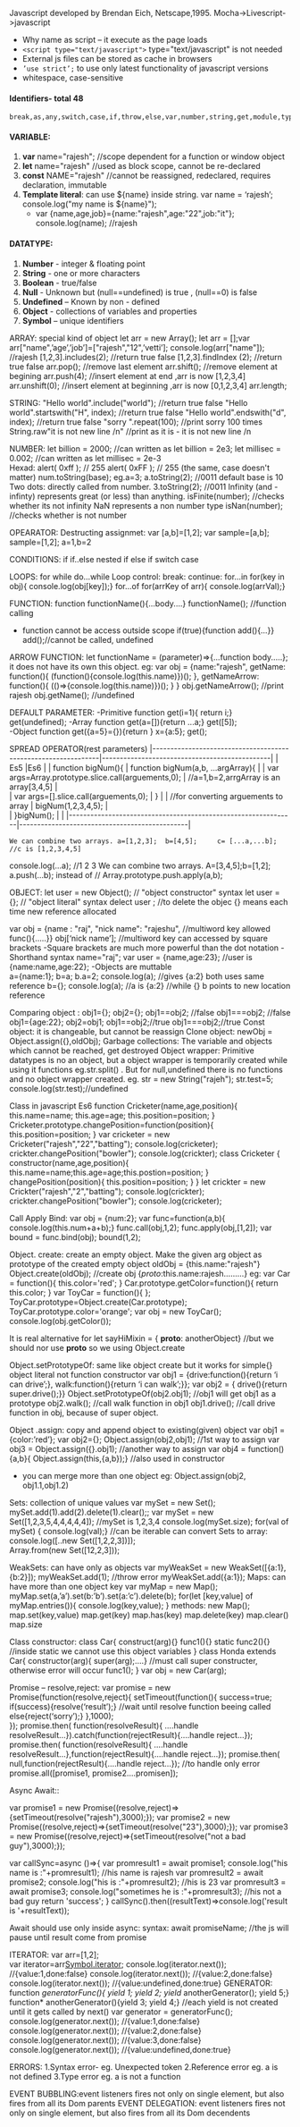 Javascript developed by Brendan Eich, Netscape,1995. Mocha->Livescript->javascript
- Why name as script – it execute as the page loads
- ```<script type="text/javascript">``` type="text/javascript" is not needed
- External js files can be stored as cache in browsers
- ```’use strict’;``` to use only latest functionality of javascript versions
- whitespace, case-sensitive



#### Identifiers- total 48
```
break,as,any,switch,case,if,throw,else,var,number,string,get,module,type,instanceof,typeof,finally,for,enum,export,while,void,this,new,null,super,catch,let,static,return,true,false
```

#### VARIABLE:
1. **var** name="rajesh";     //scope dependent for a function or window object  
2. **let** name="rajesh"    //used as block scope, cannot be re-declared  
3. **const** NAME="rajesh"    //cannot be reassigned, redeclared, requires declaration, immutable  
4. **Template literal**: can use ${name} inside string.   var name = ‘rajesh’;  console.log("my name is ${name}");  
    -  var {name,age,job}={name:"rajesh",age:"22",job:"it"};            console.log(name);    //rajesh


#### DATATYPE:
1. **Number** - integer & floating point
2. **String** -  one or more characters
3. **Boolean** - true/false
4. **Null** - Unknown but (null==undefined) is true , (null==0) is false
5. **Undefined** – Known by non - defined
6. **Object** - collections of variables and properties
7. **Symbol** – unique identifiers
    


ARRAY: special kind of object
    let arr = new Array();
    let arr = [];var arr["name",’age’,’job’]=["rajesh","12",’vetti’];          console.log(arr["name"]); //rajesh
    [1,2,3].includes(2);                //return true false
    [1,2,3].findIndex (2);                //return true false
    arr.pop();                    //remove last element
    arr.shift();                    //remove element at begining
    arr.push(4);                    //insert element at end ,arr is now [1,2,3,4]
    arr.unshift(0);                    //insert element at beginning ,arr is now [0,1,2,3,4]
    arr.length;
    
STRING:
    "Hello world".include("world");        //return true false
    "Hello world".startswith("H", index);        //return true false
    "Hello world".endswith("d", index);        //return true false
    "sorry ".repeat(100);            //print sorry 100 times
    String.raw"it is not new line /n"        //print as it is - it is not new line /n

NUMBER:
    let billion = 2000;      //can written as       let billion = 2e3;
    let millisec = 0.002;    //can written as        let millisec = 2e-3    
    Hexad:    alert( 0xff ); // 255    alert( 0xFF ); // 255 (the same, case doesn't matter)
    num.toString(base);     eg.a=3; a.toString(2);    //0011      default base is 10
    Two dots:   directly called from number.      3.toString(2);    //0011
    Infinity (and -infinty) represents great (or less) than anything.      isFinite(number);    //checks whether its not infinity
    NaN represents a non number type                isNan(number);     //checks whether is not number

OPEARATOR:
Destructing assignmet: var [a,b]=[1,2]; 
                       var sample=[a,b]; sample=[1,2];      a=1,b=2    
    
CONDITIONS:
    if
    if..else
    nested if else if
    switch case

LOOPS:
    for
    while
    do...while
    Loop control:
    break:
    continue:
    for...in        for(key in obj){ console.log(obj[key]);}
    for...of        for(arrKey of arr){ console.log(arrVal);}

FUNCTION:
    function functionName(){...body....}
    functionName();    //function calling
- function cannot be access outside scope
    if(true){function add(){…}} add();//cannot be called, undefined


ARROW FUNCTION:
    let functionName = (parameter)=>{...function body..…};
    it does not have its own this object. 
    eg:     var obj = {name:"rajesh",
                  getName: function(){ (function(){console.log(this.name)})();  },
                  getNameArrow: function(){ (()=>{console.log(this.name)})(); }
            }
            obj.getNameArrow();        //print rajesh
            obj.getName();            //undefined
    
DEFAULT PARAMETER:
    -Primitive    function get(i=1){ return i;}    get(undefined);
    -Array        function get(a=[]){return ...a;}    get([5]);    
    -Object        function get({a=5}={}){return }     x={a:5}; get();    

SPREAD OPERATOR(rest parameters)
|---------------------------------------------------------------|-----------------------------------------------|
| Es5                                                           |Es6                                            |
|  function bigNum(){                                           | function bigNum(a,b, ...argArray){            |
|    var args=Array.prototype.slice.call(arguements,0);         |    //a=1,b=2,arrgArray is an array[3,4,5]     |    
|    var args=[].slice.call(arguements,0);                      | }                                             |
|     //for converting arguements to array                      | bigNum(1,2,3,4,5);                            |    
|  }bigNum();                                                   |                                               |
|---------------------------------------------------------------|-----------------------------------------------|    

    We can combine two arrays. a=[1,2,3];  b=[4,5];     c= [...a,...b];        //c is [1,2,3,4,5]
console.log(...a);    //1 2 3
We can combine two arrays. A=[3,4,5];b=[1,2]; a.push(...b); instead of // Array.prototype.push.apply(a,b);

OBJECT:
let user = new Object(); // "object constructor" syntax
let user = {};  // "object literal" syntax
delect user ;    //to delete the objec
{} means each time new reference allocated

var obj = {name : "raj",
        "nick name": "rajeshu",        //multiword key allowed
          func(){…..}}
obj[‘nick name’];                //multiword key can accessed by square brackets
-Square brackets are much more powerful than the dot notation
-Shorthand syntax       name="raj"; var user = {name,age:23};    //user is {name:name,age:22};
-Objects are muttable    
    a={name:1}; b=a; b.a=2;  console.log(a);        //gives {a:2}  both uses same reference
    b={}; console.log(a);    //a is {a:2}            //while {} b points to new location reference


Comparing object :     obj1={};    obj2={};          obj1==obj2; //false      obj1===obj2; //false
            obj1={age:22};    obj2=obj1;        obj1==obj2;//true    obj1===obj2;//true
Const object:     it is changeable, but cannot be reassign
Clone object:    newObj = Object.assign({},oldObj);
Garbage collections: The variable and objects which cannot be reached, get destroyed
Object wrapper: 
    Primitive datatypes is no an object, but a object wrapper is temporarily created while using it functions eg.str.split() . But for null,undefined there is no functions and no object wrapper created.
eg. str = new String("rajeh"); str.test=5; console.log(str.test);//undefined


Class in javascript
Es6
 function Cricketer(name,age,position){
      this.name=name; this.age=age; this.position=position;
 }
 Cricketer.prototype.changePosition=function(position){
   this.position=position;
 }
var cricketer = new Cricketer("rajesh","22","batting");
console.log(cricketer);
crickter.changePosition("bowler");
console.log(crickter);
class Cricketer {
    constructor(name,age,position){
        this.name=name;this.age=age;this.postion=position;
    }
    changePosition(position){
        this.position=position;
   }
}
let crickter = new Crickter("rajesh","2","batting");
console.log(crickter);
crickter.changePosition("bowler");
console.log(cricketer);


Call Apply Bind: 
var obj = {num:2};
var func=function(a,b){ console.log(this.num+a+b);}
func.call(obj,1,2);
func.apply(obj,[1,2]);
var bound = func.bind(obj);     bound(1,2);

Object.    create: create an empty object.  Make the given arg object as prototype of the created empty object
    oldObj = {this.name:"rajesh"}
    Object.create(oldObj);    //create obj {_proto_:this.name:rajesh………}
eg:
var Car = function(){ this.color='red'; }
Car.prototype.getColor=function(){ return this.color; }
var ToyCar = function(){ };
ToyCar.prototype=Object.create(Car.prototype);
ToyCar.prototype.color='orange';
var obj = new ToyCar();
console.log(obj.getColor());

It is real alternative for
let sayHiMixin = { __proto__: anotherObject}  //but we should nor use __proto__ so we using Object.create

Object.setPrototypeOf: same like object create but it works for simple{} object literal not function constructor
    var obj1 = {drive:function(){return ‘i can drive’;},    walk:function(){return ‘i can walk’;}};
    var obj2 = { drive(){return super.drive();}}
    Object.setPrototypeOf(obj2.obj1);    //obj1 will get obj1 as a prototype 
    obj2.walk();        //call walk function in obj1 
    obj1.drive();        //call drive function in obj, because of super object.
     

Object .assign: copy and append object to existing(given) object
    var obj1 = {color:’red’};
    var obj2={}; Object.assign(obj2,obj1);     //1st way to assign
    var obj3 = Object.assign({}.obj1);    //another way to assign
    var obj4 = function(){a,b}{ Object.assign(this,{a,b});}        //also used in constructor
- you can merge more than one object eg: Object.assign(obj2, obj1.1,obj1.2)
    


Sets: collection of unique values
    var mySet = new Set();
    mySet.add(1).add(2).delete(1).clear();;
    var mySet = new Set([1,2,3,5,4,4,4,4,4]);    //mySet is 1,2,3,4
    console.log(mySet.size);
    for(val of mySet) { console.log(val);}        //can be iterable
    can convert Sets to array:     console.log([..new Set([1,2,2,3])]);  
                    Array.from(new Set([12,2,3]));    

WeakSets:  can have only as objects
    var myWeakSet = new WeakSet([{a:1},{b:2}]);
    myWeakSet.add(1);    //throw error
    myWeakSet.add({a:1});
Maps: can have more than one object key
    var myMap = new Map();
    myMap.set(a,’a’).set(b:’b’).set(a:’c’).delete(b);
    for(let [key,value] of myMap.entries()){
        console.log(key,value);
    }
methods:     new Map();
        map.set(key,value)
        map.get(key)
        map.has(key)
        map.delete(key)
        map.clear()
        map.size

Class constructor:
class Car{
   construct(arg){}
   func1(){}
   static func2(){}        //inside static we cannot use this object variables        }
class Honda extends Car{
    constructor(arg){ super(arg);….}        //must call super constructer, otherwise error will occur
    func1();    }
var obj = new Car(arg);

Promise – resolve,reject:
var promise = new Promise(function(resolve,reject){
    setTimeout(function(){ 
    success=true;
    if(success){resolve(‘result’);}        //wait until resolve function beeing called
    else{reject(‘sorry’);}        },1000);        
});
promise.then( function(resolveResult){ ….handle resolveResult…}).catch(function(rejectResult){….handle reject…});
promise.then( function(resolveResult){ ….handle resolveResult…},function(rejectResult){….handle reject…});
promise.then( null,function(rejectResult){….handle reject…});    //to handle only error
promise.all([promise1, promise2….promisen]);  

Async Await::

var promise1 = new Promise((resolve,reject)=>{setTimeout(resolve("rajesh"),3000);});
var promise2 = new Promise((resolve,reject)=>{setTimeout(resolve("23"),3000);});
var promise3 = new Promise((resolve,reject)=>{setTimeout(resolve("not a bad guy"),3000);});

var callSync=async ()=>{
    var promresult1 = await promise1;  console.log("his name is :"+promresult1);        //his name is rajesh
    var promresult2 = await promise2;  console.log("his is :"+promresult2);            //his is 23
    var promresult3 = await promise3;  console.log("sometimes he is  :"+promresult3);    //his not a bad guy
return 'success';
}
callSync().then((resultText)=>console.log('result is '+resultText));

Await should use only inside async:    syntax: await promiseName; //the js will pause until result come from promise

ITERATOR:    var arr=[1,2];  
            var iterator=arr[Symbol.iterator]();
            console.log(iterator.next());        //{value:1,done:false}
            console.log(iterator.next());        //{value:2,done:false}
            console.log(iterator.next());        //{value:undefined,done:true}
GENERATOR:    
        function *generatorFunc(){ yield 1; yield 2; yield* anotherGenerator(); yield 5;}
        function* anotherGenerator(){yield 3; yield 4;}                                        //each yield is not created until it gets called by next()
        var generator = generatorFunc();        
        console.log(generator.next());            //{value:1,done:false}
        console.log(generator.next());            //{value:2,done:false}
        console.log(generator.next());            //{value:3,done:false}    
        console.log(generator.next());            //{value:undefined,done:true}

ERRORS:
    1.Syntax error-   eg. Unexpected token 
    2.Reference error eg. a is not defined
    3.Type error      eg. a is not a function
                    
EVENT BUBBLING:event listeners fires not only on single element, but also fires from all its Dom parents
EVENT DELEGATION: event listeners fires not only on single element, but also fires from all its Dom decendents

<!--stackedit_data:
eyJoaXN0b3J5IjpbNjUzODg3NTMxXX0=
-->

